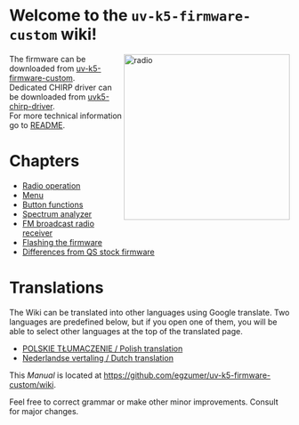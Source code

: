 # Welcome to the `uv-k5-firmware-custom` wiki!

<img src="https://github.com/egzumer/uv-k5-firmware-custom/assets/14902414/7546146a-5531-4f2b-950e-a7fd8f15ef0f" width=298 alt="radio"  align="right"/>

The firmware can be downloaded from [uv-k5-firmware-custom](https://github.com/egzumer/uv-k5-firmware-custom/releases).<br>
Dedicated CHIRP driver can be downloaded from [uvk5-chirp-driver](https://github.com/egzumer/uvk5-chirp-driver/releases).<br>
For more technical information go to [README](https://github.com/egzumer/uv-k5-firmware-custom/blob/main/README.md).

# Chapters

* [Radio operation](../Radio-operation)
* [Menu](../Menu)
* [Button functions](../Button-functions)
* [Spectrum analyzer](../Spectrum-analyzer)
* [FM broadcast radio receiver](../FM-broadcast-radio-receiver)
* [Flashing the firmware](../Flashing-the-firmware)
* [Differences from QS stock firmware](../Differences-from-QS-stock-firmware)


# Translations

The Wiki can be translated into other languages using Google translate. Two languages are predefined below, but if you open one of them, you will be able to select other languages at the top of the translated page.

* [POLSKIE TŁUMACZENIE / Polish translation](https://github-com.translate.goog/egzumer/uv-k5-firmware-custom/wiki?_x_tr_sl=en&_x_tr_tl=pl&_x_tr_hl=pl&_x_tr_pto=wapp)
* [Nederlandse vertaling / Dutch translation](https://github-com.translate.goog/egzumer/uv-k5-firmware-custom/wiki?_x_tr_sl=en&_x_tr_tl=nl&_x_tr_hl=nl&_x_tr_pto=wapp)

This _Manual_ is located at https://github.com/egzumer/uv-k5-firmware-custom/wiki.

Feel free to correct grammar or make other minor improvements. Consult for major changes.